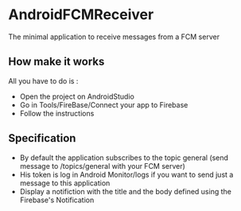 # AndroidFCMReceiver

The minimal application to receive messages from a FCM server

## How make it works

All you have to do is : 
* Open the project on AndroidStudio
* Go in Tools/FireBase/Connect your app to Firebase 
* Follow the instructions

## Specification

* By default the application subscribes to the topic general (send message to /topics/general with your FCM server)
* His token is log in Android Monitor/logs if you want to send just a message to this application
* Display a notifiction with the title and the body defined using the Firebase's Notification
